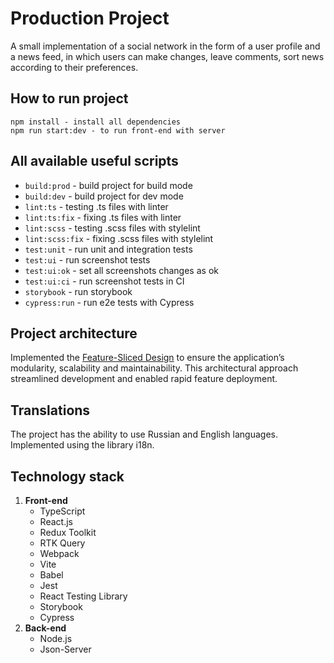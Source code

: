 # Production Project
A small implementation of a social network in the form of a user profile and a news feed, in which users can make changes, leave comments, sort news according to their preferences.

## How to run project

```
npm install - install all dependencies
npm run start:dev - to run front-end with server
```

## All available useful scripts

- `build:prod` - build project for build mode
- `build:dev` - build project for dev mode
- `lint:ts` - testing .ts files with linter
- `lint:ts:fix` - fixing .ts files with linter
- `lint:scss` - testing .scss files with stylelint
- `lint:scss:fix` - fixing .scss files with stylelint
- `test:unit` - run unit and integration tests
- `test:ui` -  run screenshot tests
- `test:ui:ok` - set all screenshots changes as ok
- `test:ui:ci` - run screenshot tests in CI
- `storybook` - run storybook
- `cypress:run` - run e2e tests with Cypress

## Project architecture
Implemented the [Feature-Sliced Design](https://feature-sliced.design/) to ensure the application’s modularity, scalability and maintainability. This architectural approach streamlined development and enabled rapid feature deployment. 

## Translations
The project has the ability to use Russian and English languages. Implemented using the library i18n.

## Technology stack
1. **Front-end**
    - TypeScript
    - React.js
    - Redux Toolkit
    - RTK Query
    - Webpack
    - Vite
    - Babel
    - Jest
    - React Testing Library
    - Storybook
    - Cypress
2. **Back-end**
    - Node.js
    - Json-Server